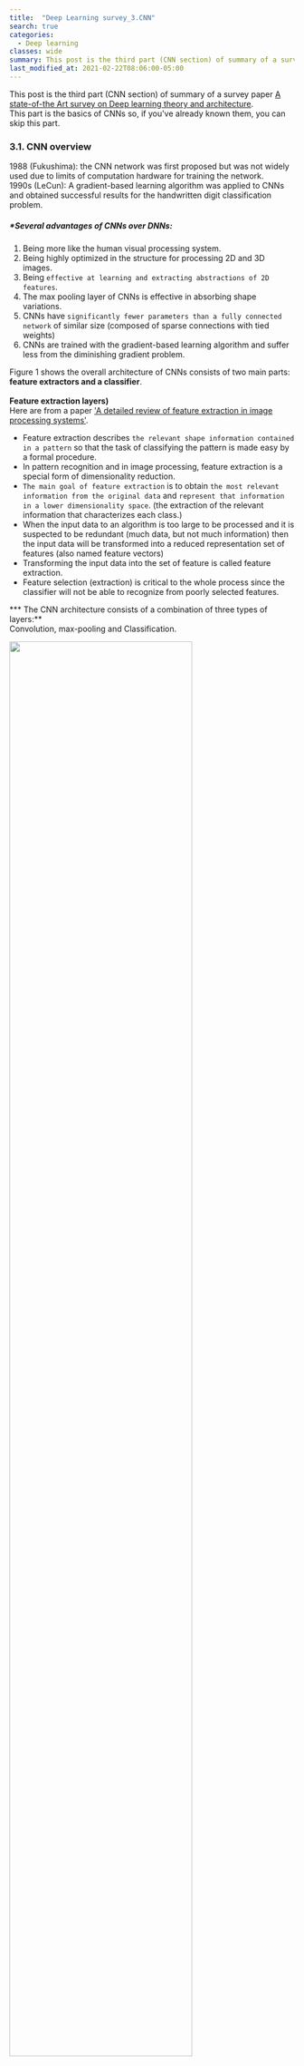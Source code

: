 ```yaml
---
title:  "Deep Learning survey_3.CNN"
search: true
categories:
  - Deep learning
classes: wide
summary: This post is the third part (CNN section) of summary of a survey paper.
last_modified_at: 2021-02-22T08:06:00-05:00
---
```



This post is the third part (CNN section) of summary of a survey paper
[A state-of-the Art survey on Deep learning theory and architecture](https://www.mdpi.com/2079-9292/8/3/292).  
This part is the basics of CNNs so, if you've already known them, you can skip this part.


### 3.1. CNN overview  

1988 (Fukushima): the CNN network was first proposed but was not widely used due to limits of computation hardware for training the network.  
1990s (LeCun): A gradient-based learning algorithm was applied to CNNs and obtained successful results for the handwritten digit classification problem.  

##### *Several advantages of CNNs over DNNs:  
1) Being more like the human visual processing system.  
2) Being highly optimized in the structure for processing 2D and 3D images.  
3) Being `effective at learning and extracting abstractions of 2D features`.  
4) The max pooling layer of CNNs is effective in absorbing shape variations.  
5) CNNs have `significantly fewer parameters than a fully connected network` of similar size (composed of sparse connections with tied weights)  
6) CNNs are trained with the gradient-based learning algorithm and suffer less from the diminishing gradient problem.  


Figure 1 shows the overall architecture of CNNs consists of two main parts: **feature extractors and a classifier**.  
<br>
**Feature extraction layers)**  
Here are from a paper ['A detailed review of feature extraction in image processing systems'](https://ieeexplore.ieee.org/stamp/stamp.jsp?tp=&arnumber=6783417).  
- Feature extraction describes `the relevant shape information contained in a pattern` so that the task of classifying the pattern is made easy by a formal procedure.  
- In pattern recognition and in image processing, feature extraction is a special form of dimensionality reduction.  
- `The main goal of feature extraction` is to obtain `the most relevant information from the original data` and `represent that information in a lower dimensionality space`. (the extraction of the relevant information that characterizes each class.)  
- When the input data to an algorithm is too large to be processed and it is suspected to be redundant (much data, but not much information) then the input data will be transformed into a reduced representation set of features (also named feature vectors)  
- Transforming the input data into the set of feature is called feature extraction.  
- Feature selection (extraction) is critical to the whole process since the classifier will not be able to recognize from poorly selected features.  


*** The CNN architecture consists of a combination of three types of layers:**  
Convolution, max-pooling and Classification.  

<p>
  <img src="/assets/images/blog/DL_survey_03.CNN/Figure1.png" style="width:80%">
  <figcaption>Fig.1 - The overall architecture of CNNs.</figcaption>
</p>

- Each plane of a layer is usually derived from the combination of one or more planes of previous layers.  
- The nodes of a plane are connected to the small region of each connected planes of the previous layer.  
- `Each node` of the convolution layer `extracts the features from the input images` by convolution operations on the input nodes.
- As the features propagate to the highest layer or level, `the dimensions of features are reduced` depending on the size of the kernel for the convolutional and max-pooling operations respectively.  
- However, `the number of feature maps` usually `increased` for `representing better features` of the input images for ensuring classification accuracy.  
- The output of the last layer of the CNN is used as the input to a fully connected network which is called classification layer.  
- The fully connected layers are expensive in terms of network or learning parameters, so nowadays, there are several new techniques including average pooling and global average pooling that is used as an alternative of fully-connected networks.  
- The score of the respective class is calculated in the top classification layer using a soft-max layer. Based on the highest score, the classifier gives output for the corresponding classes.  



Later, we will discuss about mathematical details on different layers of CNNs (Convolutional layer, pooling layer, classification layer).


### 3.1.1. Convolutional Layer  

- In this layer, feature maps from previous layers are `convolved with learnable kernels`.  
- The output of the kernels goes through a linear or non-linear activation function, such as signoid, tanh, softmax, ReLU, ...) to form the output feature maps.  

**+) what if do not use any activation function?**  
Consider a two layer neural network. If there isn't any activation function, the calculation from two layers equivalent to a single layer neural network (you can check this with a few equations). It is well known that single layer neural network cannot even solve 'simple' problem like XOR problem.  
Introduction non-linear activation functions between the layers allows for the network to solve a larger variety of problems.

- Each of the output feature maps can be combined with more than one input feature map.  

<p>
  <img src="/assets/images/blog/DL_survey_03.CNN/equation1.png" style="width:25%">
</p>

*x<sup>l</sup><sub>j</sub>*: the output of the current layer.  
*x<sup>l-1</sup><sub>i</sub>*: the previous layer output.  
*k<sup>l</sup><sub>ij</sub>*: the kernel for the present layer. (the input maps will be convolved with distinct kernels to generate the corresponding output maps)  
*b<sup>l</sup><sub>j</sub>*: the biases for the current layer. (for each output map, an additive bias b is given)  
*M<sub>j</sub>*: a selection of input maps.  
*f*: activation function (such as sigmoid, tanh, softmax, ReLU, ...)  


<p>
  <img src="/assets/images/blog/DL_survey_03.CNN/Figure14.png" style="width:80%">
  <figcaption>Fig.2 - Convolution operation example.</figcaption>
</p>


- For each placement of a given kernel, a multiplication operation is performed between the input section and the kernel, with the bias summed to the result.  
- This produces a feature map containing the convolved result. The feature maps were typically passed through an activation function to provide input for the subsequent layer.  
- Generally, the number of kernel channels is always identical to the number of input channels.  


### 3.1.2. Sub-sampling Layer  

- The subsampling layer performs `the down sampled operation` on the input maps.
- This is commonly known as `the pooling layer`.  
- In this layer, the number of input and output feature maps does not change.
- Due to the down sampling operation, `the size of each dimension` of the output maps will be `reduced`, depending on the size of the down sampling mask.  

<p>
  <img src="/assets/images/blog/DL_survey_03.CNN/equation2.png" style="width:20%">
</p>

*down(.)*: a sub-sampling function.
- Two types of operations are mostly performed in this layer: `average pooling` (selects the average value) or `max-pooling` (selects the highest value)  
- Some alternative sub-sampling layers have been proposed, such as `fractional max-pooling` and `sub-sampling with convolution`.  


### 3.1.3. Classification Layer  

- The `fully connected layer` `computes the score of each class` from the extracted features from a convolutional layer in the preceding steps.
- The fully connected feed-forward neural layers are used as a soft-max classification layer.  
- In most cases, two or four layers of layers are incorporated in the network model.  
- As the fully connected layers are `expensive in terms of computation`, alternative approaches have been proposed. (`global average pooling layer`, `average pooling layer`)  

<p>
  <img src="/assets/images/blog/DL_survey_03.CNN/Figure2.png" style="width:50%">
  <figcaption>Fig.1 - The basic operations in the convolution and sub-sampling of an input image.</figcaption>
</p>



### 3.1.4. Network Parameters and Required Memory for CNN  
<br>
The number of computational parameters is an important metric to measure `the complexity` for a deep learning model.  
`The size of feature maps` can be formulated as follows:

<p>
  <img src="/assets/images/blog/DL_survey_03.CNN/equation3.png" style="width:25%">
</p>

*N*: the dimensions of the input feature maps
*F*: the dimensions of the filters or the receptive field
*M*: the dimensions of output feature maps
*S*: the stride length


**Padding** is typically applied during the convolution operations to ensure the input and output `feature map` have `the same dimensions`. The amount of padding depends on `the size of the kernel`.  
<br>
Several criteria are considered for comparing the models, in most of the cases, `the number of network parameters` and `the total amount of memory` are considered.  

<br>
The number of parameters of *l<sup>th</sup>* layer is the calculated based on the following equation:

<p>
  <img src="/assets/images/blog/DL_survey_03.CNN/equation4.png" style="width:40%">
</p>

If bias is added with the weights, then the above equation can be written as follows:

<p>
  <img src="/assets/images/blog/DL_survey_03.CNN/equation5.png" style="width:40%">
</p>

* The equation need to be revised to Parm<sub>l</sub> = *(F x F x (FM<sub>l-1</sub> + 1)) x FM<sub>l</sub>*  
(**this equation need to be checked**)

*FM<sub>l</sub>*: the total number of output feature maps  
*FM<sub>l-1</sub>*: the total number of input feature maps or channels

<br>

In the next post, I will discuss about the popular CNN architectures.
